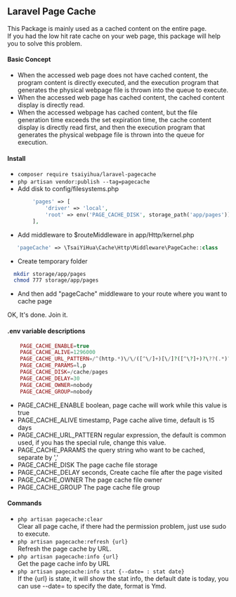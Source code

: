 ## Laravel Page Cache

This Package is mainly used as a cached content on the entire page.  
If you had the low hit rate cache on your web page, this package will help you to solve this problem.

#### Basic Concept
 * When the accessed web page does not have cached content, the program content is directly executed, and the execution program that generates the physical webpage file is thrown into the queue to execute.
 * When the accessed web page has cached content, the cached content display is directly read.
 * When the accessed webpage has cached content, but the file generation time exceeds the set expiration time, the cache content display is directly read first, and then the execution program that generates the physical webpage file is thrown into the queue for execution.

#### Install
 * ```composer require tsaiyihua/laravel-pagecache```
 * ```php artisan vendor:publish --tag=pagecache```
 * Add disk to config/filesystems.php
 
 ```php
         'pages' => [
             'driver' => 'local',
             'root' => env('PAGE_CACHE_DISK', storage_path('app/pages')),
         ],
 ```
 * Add middleware to $routeMiddleware in app/Http/kernel.php
 
 ```php
    'pageCache' => \TsaiYiHua\Cache\Http\Middleware\PageCache::class
 ```
 * Create temporary folder
 
 ```bash
   mkdir storage/app/pages
   chmod 777 storage/app/pages
 ```
 * And then add "pageCache" middleware to your route where you want to cache page

OK, It's done. Join it. 

#### .env variable descriptions 
```php
    PAGE_CACHE_ENABLE=true
    PAGE_CACHE_ALIVE=1296000
    PAGE_CACHE_URL_PATTERN=/^(http.*)\/\/([^\/]+)[\/]?([^\?]+)?\??(.*)?/
    PAGE_CACHE_PARAMS=l,p
    PAGE_CACHE_DISK=/cache/pages
    PAGE_CACHE_DELAY=30
    PAGE_CACHE_OWNER=nobody
    PAGE_CACHE_GROUP=nobody    
```
 * PAGE_CACHE_ENABLE boolean, page cache will work while this value is true
 * PAGE_CACHE_ALIVE timestamp, Page cache alive time, default is 15 days
 * PAGE_CACHE_URL_PATTERN regular expression, the default is common used, if you has the special rule, change this value.
 * PAGE_CACHE_PARAMS the query string who want to be cached, separate by ','
 * PAGE_CACHE_DISK The page cache file storage 
 * PAGE_CACHE_DELAY seconds, Create cache file after the page visited
 * PAGE_CACHE_OWNER The page cache file owner
 * PAGE_CACHE_GROUP The page cache file group
 
#### Commands
 * ```php artisan pagecache:clear```  
   Clear all page cache, if there had the permission problem, just use sudo to execute.
 * ```php artisan pagecache:refresh {url}```  
   Refresh the page cache by URL.
 * ```php artisan pagecache:info {url}```  
   Get the page cache info by URL
 * ```php artisan pagecache:info stat {--date= : stat date}```  
   If the {url} is state, it will show the stat info, the default date is today, you can use --date= to specify the date, format is Ymd.
   
     

